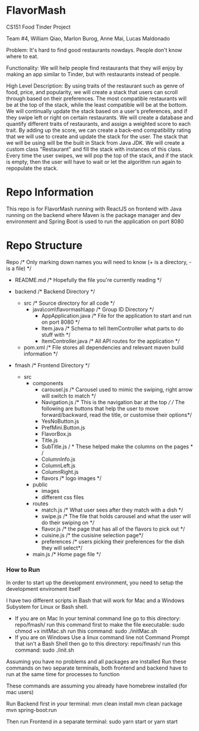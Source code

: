 # FlavorMash
CS151 Food Tinder Project

Team #4, William Qiao, Marlon Burog, Anne Mai, Lucas Maldonado

Problem: It's hard to find good restaurants nowdays. People don't know where to eat.

Functionality: We will help people find restaurants that they will enjoy by making an app similar to Tinder, but with restaurants instead of people. 

High Level Description: By using traits of the restaurant such as genre of food, price, and popularity, we will create a stack that users can scroll through based on their preferences. The most compatible restaurants will be at the top of the stack, while the least compatible will be at the bottom. We will continually update the stack based on a user's preferences, and if they swipe left or right on certain restaurants. We will create a database and quantify different traits of restaurants, and assign a weighted score to each trait. By adding up the score, we can create a back-end compatibility rating that we will use to create and update the stack for the user. The stack that we will be using will be the built in Stack from Java JDK. We will create a custom class "Restaurant" and fill the stack with instances of this class. Every time the user swipes, we will pop the top of the stack, and if the stack is empty, then the user will have to wait or let the algorithm run again to repopulate the stack.

# Repo Information

This repo is for FlavorMash running with ReactJS on 
frontend with Java running on the backend where
Maven is the package manager and dev environment
and Spring Boot is used to run the application
on port 8080

# Repo Structure
Repo /* Only marking down names you will need to know (+ is a directory, - is a file) */
 
 - README.md /* Hopefully the file you're currently reading */
 + backend /* Backend Directory */
    + src /* Source directory for all code */
        + java\com\flavormash\app /* Group ID Directory */
            - AppApplication.java /* File for the application to start and run on port 8080 */
            - Item.java /* Schema to tell ItemController what parts to do stuff with */
            - ItemController.java /* All API routes for the application */
    - pom.xml /* File stores all dependencies and relevant maven build information */

 + fmash /* Frontend Directory */
    + src
        + components
            - carousel.js /* Carousel used to mimic the swiping, right arrow will switch to match */
            - Navigation.js /* This is the navigation bar at the top */
            /* The following are buttons that help the user to move forward/backward, read the title, or customise their options*/
            - YesNoButton.js 
            - PrefMini.Button.js
            - FlavorBox.js
            - Title.js
            - SubTitle.js
            / * These helped make the columns on the pages * /
            - ColumnInfo.js
            - ColumnLeft.js
            - ColumnRight.js
            - flavors /* logo images */
        + public
            + images
            - different css files
        + routes
            - match.js /* What user sees after they match with a dish */ 
            - swipe.js /* The file that holds carousel and what the user will do their swiping on */
            - flavor.js /* the page that has all of the flavors to pick out */
            - cuisine.js /* the cusisine selection page*/
            - preferences /* users picking their preferences for the dish they will select*/
        - main.js /* Home page file */

### How to Run 
In order to start up the development environment, you need to setup the development enviroment itself

I have two different scripts in Bash that will work for Mac and a Windows Subystem for Linux or Bash shell.

- If you are on Mac
    In your teminal command line go to this directory: repo/fmash/
    run this command first to make the file executable: sudo chmod +x initMac.sh
    run this command: sudo ./initMac.sh
- If you are on Windows
    Use a linux command line not Command Prompt that isn't a Bash Shell
    then go to this directory: repo/fmash/
    run this command: sudo ./init.sh

Assuming you have no problems and all packages are installed
Run these commands on two separate terminals, both frontend and backend have to run at the same time for processes to function

These commands are assuming you already have homebrew installed (for mac users)

Run Backend first
in your terminal:
mvn clean install
mvn clean package
mvn spring-boot:run

Then run Frontend
in a separate terminal:
sudo yarn start or yarn start
